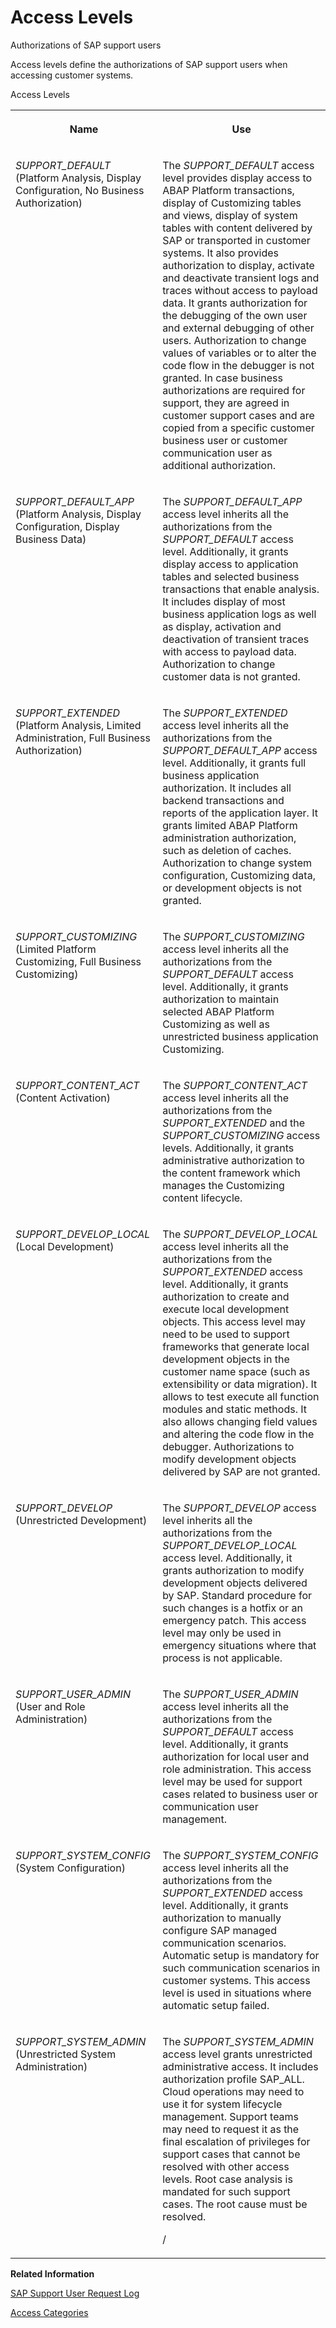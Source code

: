 <!-- loio3cdb582583b342fd82b3caf3f3763af8 -->

# Access Levels

Authorizations of SAP support users



Access levels define the authorizations of SAP support users when accessing customer systems.

<a name="loio3cdb582583b342fd82b3caf3f3763af8__table_ayr_w23_qnb"/>Access Levels


<table>
<tr>
<th valign="top">

Name



</th>
<th valign="top">

Use



</th>
</tr>
<tr>
<td valign="top">

*SUPPORT\_DEFAULT* \(Platform Analysis, Display Configuration, No Business Authorization\)



</td>
<td valign="top">

The *SUPPORT\_DEFAULT* access level provides display access to ABAP Platform transactions, display of Customizing tables and views, display of system tables with content delivered by SAP or transported in customer systems. It also provides authorization to display, activate and deactivate transient logs and traces without access to payload data. It grants authorization for the debugging of the own user and external debugging of other users. Authorization to change values of variables or to alter the code flow in the debugger is not granted. In case business authorizations are required for support, they are agreed in customer support cases and are copied from a specific customer business user or customer communication user as additional authorization.



</td>
</tr>
<tr>
<td valign="top">

*SUPPORT\_DEFAULT\_APP* \(Platform Analysis, Display Configuration, Display Business Data\)



</td>
<td valign="top">

The *SUPPORT\_DEFAULT\_APP* access level inherits all the authorizations from the *SUPPORT\_DEFAULT* access level. Additionally, it grants display access to application tables and selected business transactions that enable analysis. It includes display of most business application logs as well as display, activation and deactivation of transient traces with access to payload data. Authorization to change customer data is not granted.



</td>
</tr>
<tr>
<td valign="top">

*SUPPORT\_EXTENDED* \(Platform Analysis, Limited Administration, Full Business Authorization\)



</td>
<td valign="top">

The *SUPPORT\_EXTENDED* access level inherits all the authorizations from the *SUPPORT\_DEFAULT\_APP* access level. Additionally, it grants full business application authorization. It includes all backend transactions and reports of the application layer. It grants limited ABAP Platform administration authorization, such as deletion of caches. Authorization to change system configuration, Customizing data, or development objects is not granted.



</td>
</tr>
<tr>
<td valign="top">

*SUPPORT\_CUSTOMIZING* \(Limited Platform Customizing, Full Business Customizing\)



</td>
<td valign="top">

The *SUPPORT\_CUSTOMIZING* access level inherits all the authorizations from the *SUPPORT\_DEFAULT* access level. Additionally, it grants authorization to maintain selected ABAP Platform Customizing as well as unrestricted business application Customizing.



</td>
</tr>
<tr>
<td valign="top">

*SUPPORT\_CONTENT\_ACT* \(Content Activation\)



</td>
<td valign="top">

The *SUPPORT\_CONTENT\_ACT* access level inherits all the authorizations from the *SUPPORT\_EXTENDED* and the *SUPPORT\_CUSTOMIZING* access levels. Additionally, it grants administrative authorization to the content framework which manages the Customizing content lifecycle.



</td>
</tr>
<tr>
<td valign="top">

*SUPPORT\_DEVELOP\_LOCAL* \(Local Development\)



</td>
<td valign="top">

The *SUPPORT\_DEVELOP\_LOCAL* access level inherits all the authorizations from the *SUPPORT\_EXTENDED* access level. Additionally, it grants authorization to create and execute local development objects. This access level may need to be used to support frameworks that generate local development objects in the customer name space \(such as extensibility or data migration\). It allows to test execute all function modules and static methods. It also allows changing field values and altering the code flow in the debugger. Authorizations to modify development objects delivered by SAP are not granted.



</td>
</tr>
<tr>
<td valign="top">

*SUPPORT\_DEVELOP* \(Unrestricted Development\)



</td>
<td valign="top">

The *SUPPORT\_DEVELOP* access level inherits all the authorizations from the *SUPPORT\_DEVELOP\_LOCAL* access level. Additionally, it grants authorization to modify development objects delivered by SAP. Standard procedure for such changes is a hotfix or an emergency patch. This access level may only be used in emergency situations where that process is not applicable.



</td>
</tr>
<tr>
<td valign="top">

*SUPPORT\_USER\_ADMIN* \(User and Role Administration\)



</td>
<td valign="top">

The *SUPPORT\_USER\_ADMIN* access level inherits all the authorizations from the *SUPPORT\_DEFAULT* access level. Additionally, it grants authorization for local user and role administration. This access level may be used for support cases related to business user or communication user management.



</td>
</tr>
<tr>
<td valign="top">

*SUPPORT\_SYSTEM\_CONFIG* \(System Configuration\)



</td>
<td valign="top">

The *SUPPORT\_SYSTEM\_CONFIG* access level inherits all the authorizations from the *SUPPORT\_EXTENDED* access level. Additionally, it grants authorization to manually configure SAP managed communication scenarios. Automatic setup is mandatory for such communication scenarios in customer systems. This access level is used in situations where automatic setup failed.



</td>
</tr>
<tr>
<td valign="top">

*SUPPORT\_SYSTEM\_ADMIN* \(Unrestricted System Administration\)



</td>
<td valign="top">

The *SUPPORT\_SYSTEM\_ADMIN* access level grants unrestricted administrative access. It includes authorization profile SAP\_ALL. Cloud operations may need to use it for system lifecycle management. Support teams may need to request it as the final escalation of privileges for support cases that cannot be resolved with other access levels. Root case analysis is mandated for such support cases. The root cause must be resolved.

/



</td>
</tr>
</table>

**Related Information**  


[SAP Support User Request Log](sap-support-user-request-log-934a027.md "")

[Access Categories](access-categories-7dbdd05.md "")

